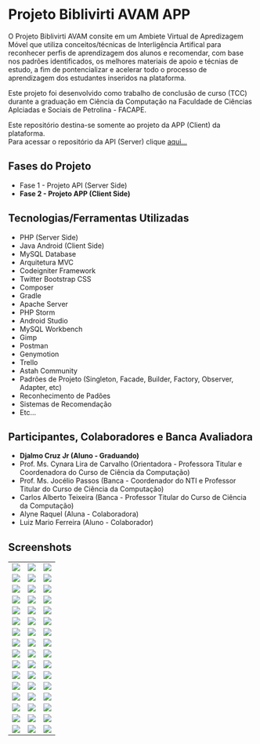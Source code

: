 <h1>Projeto Biblivirti AVAM APP</h1>
<p>O Projeto Biblivirti AVAM consite em um Ambiete Virtual de Apredizagem Móvel que utiliza conceitos/técnicas de Interligência Artifical para reconhecer perfis de aprendizagem dos alunos e recomendar, com base nos padrões identificados, os melhores materiais de apoio e técnias de estudo, a fim de pontencializar e acelerar todo o processo de aprendizagem dos estudantes inseridos na plataforma.
</p>

<p>Este projeto foi desenvolvido como trabalho de conclusão de curso (TCC) durante a graduação em Ciência da Computação na Faculdade de Ciências Aplciadas e Sociais de Petrolina - FACAPE.</p>

<p>
  Este repositório destina-se somente ao projeto da APP (Client) da plataforma.<br>
  Para acessar o repositório da API (Server) clique <a href="https://github.com/DjalmoCruzJr/sistema-facape-biblivirti-api" target="_blank">aqui...</a>
<p>

<h2>Fases do Projeto</h2>
<ul>
  <li>Fase 1 - Projeto API (Server Side)</li>
  <li><b>Fase 2 - Projeto APP (Client Side)</b></li>
</ul>


<h2>Tecnologias/Ferramentas Utilizadas</h2>
<ul>
  <li>PHP (Server Side)</li>
  <li>Java Android (Client Side)</li>
  <li>MySQL Database</li>
  <li>Arquitetura MVC</li>
  <li>Codeigniter Framework</li>
  <li>Twitter Bootstrap CSS</li>
  <li>Composer</li>
  <li>Gradle</li>
  <li>Apache Server</li>
  <li>PHP Storm</li>
  <li>Android Studio</li>
  <li>MySQL Workbench</li>
  <li>Gimp</li>
  <li>Postman</li>
  <li>Genymotion</li>
  <li>Trello</li>
  <li>Astah Community</li>
  <li>Padrões de Projeto (Singleton, Facade, Builder, Factory, Observer, Adapter, etc)</li>
  <li>Reconhecimento de Padões</li>
  <li>Sistemas de Recomendação</li>
  <li>Etc...</li>
</ul>

<h2>Participantes, Colaboradores e Banca Avaliadora</h2>
<ul>
  <li><b>Djalmo Cruz Jr (Aluno - Graduando)</b></li>
  <li>Prof. Ms. Cynara Lira de Carvalho (Orientadora - Professora Titular e Coordenadora do Curso de Ciência da Computação)</li>
  <li>Prof. Ms. Jocélio Passos (Banca - Coordenador do NTI e Professor Titular do Curso de Ciência da Computação)</li>
  <li>Carlos Alberto Teixeira (Banca - Professor Titular do Curso de Ciência da Computação)</li>
  <li>Alyne Raquel (Aluna - Colaboradora)</li>
  <li>Luiz Mario Ferreira (Aluno - Colaborador)</li>
</ul>

<h2>Screenshots</h2>
<table>
  <tr>
    <td><img src="https://raw.githubusercontent.com/DjalmoCruzJr/sistema-facape-biblivirti-api/master/_prototyping/00_splash.png"></td>
    <td><img src="https://raw.githubusercontent.com/DjalmoCruzJr/sistema-facape-biblivirti-api/master/_prototyping/01_login.png"></td>
    <td><img src="https://raw.githubusercontent.com/DjalmoCruzJr/sistema-facape-biblivirti-api/master/_prototyping/02_nova_conta.png"></td>
  </tr>
  <tr>
    <td><img src="https://raw.githubusercontent.com/DjalmoCruzJr/sistema-facape-biblivirti-api/master/_prototyping/03_recuperar_senha.png"></td>
    <td><img src="https://raw.githubusercontent.com/DjalmoCruzJr/sistema-facape-biblivirti-api/master/_prototyping/04_menu_lateral.png"></td>
    <td><img src="https://raw.githubusercontent.com/DjalmoCruzJr/sistema-facape-biblivirti-api/master/_prototyping/05_grupos_de_estudo.png"></td>
  </tr>
  <tr>
    <td><img src="https://raw.githubusercontent.com/DjalmoCruzJr/sistema-facape-biblivirti-api/master/_prototyping/06_opcoes_dos_grupos_de_estudo.png"></td>
    <td><img src="https://raw.githubusercontent.com/DjalmoCruzJr/sistema-facape-biblivirti-api/master/_prototyping/07_novo_grupo.png"></td>
    <td><img src="https://raw.githubusercontent.com/DjalmoCruzJr/sistema-facape-biblivirti-api/master/_prototyping/08_materiais_do_apoio.png"></td>
  </tr>
  <tr>
    <td><img src="https://raw.githubusercontent.com/DjalmoCruzJr/sistema-facape-biblivirti-api/master/_prototyping/09_novo_material_tipos_de_materiais.png"></td>
    <td><img src="https://raw.githubusercontent.com/DjalmoCruzJr/sistema-facape-biblivirti-api/master/_prototyping/10_novo_material_anexo_ou_link.png"></td>
    <td><img src="https://raw.githubusercontent.com/DjalmoCruzJr/sistema-facape-biblivirti-api/master/_prototyping/11_novo_material_finalizao_de_cadastro.png"></td>
  </tr>
  <tr>
    <td><img src="https://raw.githubusercontent.com/DjalmoCruzJr/sistema-facape-biblivirti-api/master/_prototyping/12_pesquisar_materiais.png"></td>
    <td><img src="https://raw.githubusercontent.com/DjalmoCruzJr/sistema-facape-biblivirti-api/master/_prototyping/13_opes_dos_materiais.png"></td>
    <td><img src="https://raw.githubusercontent.com/DjalmoCruzJr/sistema-facape-biblivirti-api/master/_prototyping/14_opcoes_de_compartilhamento.png"></td>
  </tr>
  
  <tr>
    <td><img src="https://raw.githubusercontent.com/DjalmoCruzJr/sistema-facape-biblivirti-api/master/_prototyping/15_enviar_material_por_email.png"></td>
    <td><img src="https://raw.githubusercontent.com/DjalmoCruzJr/sistema-facape-biblivirti-api/master/_prototyping/16_membros_do_grupo.png"></td>
    <td><img src="https://raw.githubusercontent.com/DjalmoCruzJr/sistema-facape-biblivirti-api/master/_prototyping/17_opcoes_de_membros_do_grupo.png"></td>
  </tr>
  <tr>
    <td><img src="https://raw.githubusercontent.com/DjalmoCruzJr/sistema-facape-biblivirti-api/master/_prototyping/18_pesquisar_usuarios.png"></td>
    <td><img src="https://raw.githubusercontent.com/DjalmoCruzJr/sistema-facape-biblivirti-api/master/_prototyping/19_chat.png"></td>
    <td><img src="https://raw.githubusercontent.com/DjalmoCruzJr/sistema-facape-biblivirti-api/master/_prototyping/20_perfil.png"></td>
  </tr>
  <tr>
    <td><img src="https://raw.githubusercontent.com/DjalmoCruzJr/sistema-facape-biblivirti-api/master/_prototyping/21_editar_perfil.png"></td>
    <td><img src="https://raw.githubusercontent.com/DjalmoCruzJr/sistema-facape-biblivirti-api/master/_prototyping/22_conteudos.png"></td>
    <td><img src="https://raw.githubusercontent.com/DjalmoCruzJr/sistema-facape-biblivirti-api/master/_prototyping/23_novo_conteudo.png"></td>
  </tr>
  <tr>
    <td><img src="https://raw.githubusercontent.com/DjalmoCruzJr/sistema-facape-biblivirti-api/master/_prototyping/24_notificacoes.png"></td>
    <td><img src="https://raw.githubusercontent.com/DjalmoCruzJr/sistema-facape-biblivirti-api/master/_prototyping/25_info_do_grupo.png"></td>
    <td><img src="https://raw.githubusercontent.com/DjalmoCruzJr/sistema-facape-biblivirti-api/master/_prototyping/26_pesquisar_grupos.png"></td>
  </tr>
  <tr>
    <td><img src="https://raw.githubusercontent.com/DjalmoCruzJr/sistema-facape-biblivirti-api/master/_prototyping/27_confirmar_email.png"></td>
    <td><img src="https://raw.githubusercontent.com/DjalmoCruzJr/sistema-facape-biblivirti-api/master/_prototyping/28_detalhes_do_material.png"></td>
    <td><img src="https://raw.githubusercontent.com/DjalmoCruzJr/sistema-facape-biblivirti-api/master/_prototyping/29_comentrios.png"></td>
  </tr>
  
  <tr>
    <td><img src="https://raw.githubusercontent.com/DjalmoCruzJr/sistema-facape-biblivirti-api/master/_prototyping/30_respostas.png"></td>
    <td><img src="https://raw.githubusercontent.com/DjalmoCruzJr/sistema-facape-biblivirti-api/master/_prototyping/31_chat_detalhes_da_mensagem.png"></td>
    <td><img src="https://raw.githubusercontent.com/DjalmoCruzJr/sistema-facape-biblivirti-api/master/_prototyping/32_novo_material_simulado.png"></td>
  </tr>
  <tr>
    <td><img src="https://raw.githubusercontent.com/DjalmoCruzJr/sistema-facape-biblivirti-api/master/_prototyping/33_questoes_do_simulado.png"></td>
    <td><img src="https://raw.githubusercontent.com/DjalmoCruzJr/sistema-facape-biblivirti-api/master/_prototyping/34_adicionar_questao.png"></td>
    <td><img src="https://raw.githubusercontent.com/DjalmoCruzJr/sistema-facape-biblivirti-api/master/_prototyping/35_adicionar_alternativa.png"></td>
  </tr>
  <tr>
    <td><img src="https://raw.githubusercontent.com/DjalmoCruzJr/sistema-facape-biblivirti-api/master/_prototyping/36_opcoes_da_alternativa.png"></td>
    <td><img src="https://raw.githubusercontent.com/DjalmoCruzJr/sistema-facape-biblivirti-api/master/_prototyping/37_opcoes_da_questao.png"></td>
    <td><img src="https://raw.githubusercontent.com/DjalmoCruzJr/sistema-facape-biblivirti-api/master/_prototyping/38_detalhes_do_material_simulado.png"></td>
  </tr>
  <tr>
    <td><img src="https://raw.githubusercontent.com/DjalmoCruzJr/sistema-facape-biblivirti-api/master/_prototyping/39_simulado_questao_01.png"></td>
    <td><img src="https://raw.githubusercontent.com/DjalmoCruzJr/sistema-facape-biblivirti-api/master/_prototyping/40_duvidas.png"></td>
    <td><img src="https://raw.githubusercontent.com/DjalmoCruzJr/sistema-facape-biblivirti-api/master/_prototyping/41_adicionar_duvida.png"></td>
  </tr>
  <tr>
    <td><img src="https://raw.githubusercontent.com/DjalmoCruzJr/sistema-facape-biblivirti-api/master/_prototyping/42_opcoes_de_duvidas.png"></td>
    <td><img src="https://raw.githubusercontent.com/DjalmoCruzJr/sistema-facape-biblivirti-api/master/_prototyping/43_detalhes_da_duvida.png"></td>
    <td><img src="https://raw.githubusercontent.com/DjalmoCruzJr/sistema-facape-biblivirti-api/master/_prototyping/44_respostas_da_duvida.png"></td>
  </tr>
  <tr>
    <td><img src="https://raw.githubusercontent.com/DjalmoCruzJr/sistema-facape-biblivirti-api/master/_prototyping/45_pesquisa_de_duvidas.png"></td>
    <td><img src="https://raw.githubusercontent.com/DjalmoCruzJr/sistema-facape-biblivirti-api/master/_prototyping/"></td>
    <td><img src="https://raw.githubusercontent.com/DjalmoCruzJr/sistema-facape-biblivirti-api/master/_prototyping/47_confirmar_recuperacao.png"></td>
  </tr>
</table>
  
  

